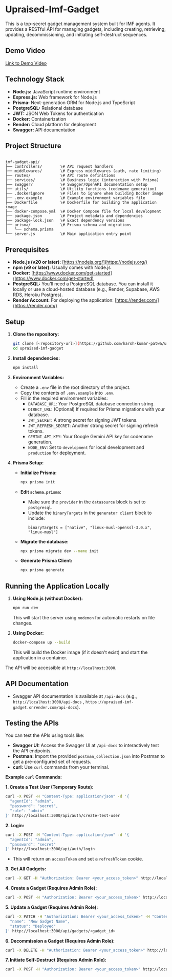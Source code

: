 
# Upraised-Imf-Gadget

This is a top-secret gadget management system built for IMF agents. It provides a RESTful API for managing gadgets, including creating, retrieving, updating, decommissioning, and initiating self-destruct sequences.

## Demo Video

[Link to Demo Video](INSERT_YOUR_DEMO_VIDEO_LINK_HERE)

## Technology Stack

*   **Node.js:** JavaScript runtime environment
*   **Express.js:** Web framework for Node.js
*   **Prisma:** Next-generation ORM for Node.js and TypeScript
*   **PostgreSQL:** Relational database
*   **JWT:** JSON Web Tokens for authentication
*   **Docker:** Containerization
*   **Render:** Cloud platform for deployment
*   **Swagger:** API documentation

## Project Structure

```

imf-gadget-api/
├── controllers/        \# API request handlers
├── middlewares/        \# Express middlewares (auth, rate limiting)
├── routes/             \# API route definitions
├── services/           \# Business logic (interaction with Prisma)
├── swagger/            \# Swagger/OpenAPI documentation setup
├── utils/              \# Utility functions (codename generation)
├── .dockerignore       \# Files to ignore when building Docker image
├── .env.example        \# Example environment variables file
├── Dockerfile          \# Dockerfile for building the application image
├── docker-compose.yml  \# Docker Compose file for local development
├── package.json        \# Project metadata and dependencies
├── package-lock.json   \# Exact dependency versions
├── prisma/             \# Prisma schema and migrations
│   └── schema.prisma
└── server.js           \# Main application entry point

````

## Prerequisites

*   **Node.js (v20 or later):** [https://nodejs.org/](https://nodejs.org/)
*   **npm (v9 or later):** Usually comes with Node.js
*   **Docker:** [https://www.docker.com/get-started](https://www.docker.com/get-started)
*   **PostgreSQL:** You'll need a PostgreSQL database. You can install it locally or use a cloud-hosted database (e.g., Render, Supabase, AWS RDS, Heroku Postgres).
*   **Render Account:** For deploying the application: [https://render.com/](https://render.com/)

## Setup

1.  **Clone the repository:**

    ```bash
    git clone [<repository-url>](https://github.com/harsh-kumar-patwa/upraised-imf-gadget)
    cd upraised-imf-gadget
    ```

2.  **Install dependencies:**

    ```bash
    npm install
    ```

3.  **Environment Variables:**

    *   Create a `.env` file in the root directory of the project.
    *   Copy the contents of `.env.example` into `.env`.
    *   Fill in the required environment variables:
        *   `DATABASE_URL`: Your PostgreSQL database connection string.
        *   `DIRECT_URL`: (Optional) If required for Prisma migrations with your database.
        *   `JWT_SECRET`: A strong secret for signing JWT tokens.
        *   `JWT_REFRESH_SECRET`: Another strong secret for signing refresh tokens.
        *   `GEMINI_API_KEY`: Your Google Gemini API key for codename generation.
        *   `NODE_ENV`: Set to `development` for local development and `production` for deployment.

4.  **Prisma Setup:**

    *   **Initialize Prisma:**

        ```bash
        npx prisma init
        ```

    *   **Edit `schema.prisma`:**
        *   Make sure the `provider` in the `datasource` block is set to `postgresql`.
        *   Update the `binaryTargets` in the `generator client` block to include:
            ```prisma
            binaryTargets = ["native", "linux-musl-openssl-3.0.x", "linux-musl"]
            ```

    *   **Migrate the database:**

        ```bash
        npx prisma migrate dev --name init
        ```

    *   **Generate Prisma Client:**

        ```bash
        npx prisma generate
        ```

## Running the Application Locally

1.  **Using Node.js (without Docker):**

    ```bash
    npm run dev
    ```

    This will start the server using `nodemon` for automatic restarts on file changes.

2.  **Using Docker:**

    ```bash
    docker-compose up --build
    ```

    This will build the Docker image (if it doesn't exist) and start the application in a container.

The API will be accessible at `http://localhost:3000`.

## API Documentation

*   Swagger API documentation is available at `/api-docs` (e.g., `http://localhost:3000/api-docs` , `https://upraised-imf-gadget.onrender.com/api-docs`).

## Testing the APIs

You can test the APIs using tools like:

*   **Swagger UI:** Access the Swagger UI at `/api-docs` to interactively test the API endpoints.
*   **Postman:** Import the provided `postman_collection.json` into Postman to get a pre-configured set of requests.
*   **curl:** Use `curl` commands from your terminal.

**Example `curl` Commands:**

**1. Create a Test User (Temporary Route):**

```bash
curl -X POST -H "Content-Type: application/json" -d '{
  "agentId": "admin",
  "password": "secret",
  "role": "admin"
}' http://localhost:3000/api/auth/create-test-user
````

**2. Login:**

```bash
curl -X POST -H "Content-Type: application/json" -d '{
  "agentId": "admin",
  "password": "secret"
}' http://localhost:3000/api/auth/login
```

  * This will return an `accessToken` and set a `refreshToken` cookie.

**3. Get All Gadgets:**

```bash
curl -X GET -H "Authorization: Bearer <your_access_token>" http://localhost:3000/api/gadgets
```

**4. Create a Gadget (Requires Admin Role):**

```bash
curl -X POST -H "Authorization: Bearer <your_access_token>" http://localhost:3000/api/gadgets
```

**5. Update a Gadget (Requires Admin Role):**

```bash
curl -X PATCH -H "Authorization: Bearer <your_access_token>" -H "Content-Type: application/json" -d '{
  "name": "New Gadget Name",
  "status": "Deployed"
}' http://localhost:3000/api/gadgets/<gadget_id>
```

**6. Decommission a Gadget (Requires Admin Role):**

```bash
curl -X DELETE -H "Authorization: Bearer <your_access_token>" http://localhost:3000/api/gadgets/<gadget_id>
```

**7. Initiate Self-Destruct (Requires Admin Role):**

```bash
curl -X POST -H "Authorization: Bearer <your_access_token>" http://localhost:3000/api/gadgets/<gadget_id>/self-destruct
```




